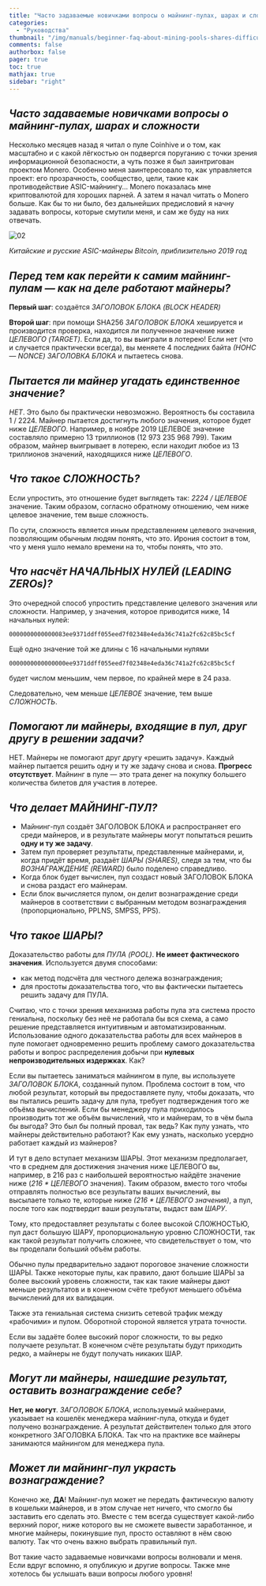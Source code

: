 ```yaml
---
title: "Часто задаваемые новичками вопросы о майнинг-пулах, шарах и сложности"
categories:
  - "Руководства"
thumbnail: "/img/manuals/beginner-faq-about-mining-pools-shares-difficulty/01.jpeg"
comments: false
authorbox: false
pager: true
toc: true
mathjax: true
sidebar: "right"
---
```


## _Часто задаваемые новичками вопросы о майнинг-пулах, шарах и сложности_

Несколько месяцев назад я читал о пуле Coinhive и о том, как масштабно и с какой лёгкостью он подвергся поруганию с точки зрения информационной безопасности, а чуть позже я был заинтригован проектом Monero. Особенно меня заинтересовало то, как управляется проект: его прозрачность, сообщество, цели, такие как противодействие ASIC-майнингу... Monero показалась мне криптовалютой для хороших парней. А затем я начал читать о Monero больше. Как бы то ни было, без дальнейших предисловий я начну задавать вопросы, которые смутили меня, и сам же буду на них отвечать.

![02](/img/manuals/beginner-faq-about-mining-pools-shares-difficulty/02.jpeg)

_Китайские и русские ASIC-майнеры Bitcoin, приблизительно 2019 год​_

## _Перед тем как перейти к самим майнинг-пулам — как на деле работают майнеры?_

**Первый шаг**: создаётся _ЗАГОЛОВОК БЛОКА (BLOCK HEADER)_

**Второй шаг**: при помощи SHA256 _ЗАГОЛОВОК БЛОКА_ хешируется и производится проверка, находится ли полученное значение ниже _ЦЕЛЕВОГО (TARGET)_. Если да, то вы выиграли в лотерею! Если нет (что и случается практически всегда), вы меняете 4 последних байта _(НОНС — NONCE) ЗАГОЛОВКА БЛОКА_ и пытаетесь снова.

## _Пытается ли майнер угадать единственное значение?_

_НЕТ_. Это было бы практически невозможно. Вероятность бы составила 1 / 2224. Майнер пытается достигнуть любого значения, которое будет ниже _ЦЕЛЕВОГО_. Например, в ноябре 2019 ЦЕЛЕВОЕ значение составляло примерно 13 триллионов (12 973 235 968 799). Таким образом, майнер выигрывает в лотерею, если находит любое из 13 триллионов значений, находящихся ниже _ЦЕЛЕВОГО_.

## _Что такое СЛОЖНОСТЬ?_

Если упростить, это отношение будет выглядеть так: _2224 / ЦЕЛЕВОЕ_ значение. Таким образом, согласно обратному отношению, чем ниже целевое значение, тем выше сложность.

По сути, сложность является иным представлением целевого значения, позволяющим обычным людям понять, что это. Ирония состоит в том, что у меня ушло немало времени на то, чтобы понять, что это.

## _Что насчёт НАЧАЛЬНЫХ НУЛЕЙ (LEADING ZEROs)?_

Это очередной способ упростить представление целевого значения или сложности. Например, у значения, которое приводится ниже, 14 начальных нулей:
```
0000000000000083ee9371ddff055eed7f02348e4eda36c741a2fc62c85bc5cf
```

Ещё одно значение той же длины с 16 начальными нулями
```
0000000000000000ee9371ddff055eed7f02348e4eda36c741a2fc62c85bc5cf
```

будет числом меньшим, чем первое, по крайней мере в 24 раза.

Следовательно, чем меньше _ЦЕЛЕВОЕ_ значение, тем выше _СЛОЖНОСТЬ_.

## _Помогают ли майнеры, входящие в пул, друг другу в решении задачи?_

НЕТ. Майнеры не помогают друг другу «решить задачу». Каждый майнер пытается решить одну и ту же задачу снова и снова. **Прогресс отсутствует**. Майнинг в пуле — это трата денег на покупку большего количества билетов для участия в лотерее.

## _Что делает МАЙНИНГ-ПУЛ?_

- Майнинг-пул создаёт ЗАГОЛОВОК БЛОКА и распространяет его среди майнеров, и в результате майнеры могут попытаться решить **одну и ту же задачу**.
- Затем пул проверяет результаты, представленные майнерами, и, когда придёт время, раздаёт _ШАРЫ (SHARES)_, следя за тем, что бы _ВОЗНАГРАЖДЕНИЕ (REWARD)_ было поделено справедливо.
- Когда блок будет вычислен, пул создаст новый ЗАГОЛОВОК БЛОКА и снова раздаст его майнерам.
- Если блок вычисляется пулом, он делит вознаграждение среди майнеров в соответствии с выбранным методом вознаграждения (пропорционально, PPLNS, SMPSS, PPS).

## _Что такое ШАРЫ?_

Доказательство работы для _ПУЛА (POOL)_. **Не имеет фактического значения**. Используется двумя способами:
- как метод подсчёта для честного дележа вознаграждения;
- для простоты доказательства того, что вы фактически пытаетесь решить задачу для ПУЛА.

Считаю, что с точки зрения механизма работы пула эта система просто гениальна, поскольку без неё не работала бы вся схема, а само решение представляется интуитивным и автоматизированным. Использование одного доказательства работы для всех майнеров в пуле помогает одновременно решить проблему самого доказательства работы и вопрос распределения добычи при **нулевых непроизводительных издержках**. Как?

Если вы пытаетесь заниматься майнингом в пуле, вы используете _ЗАГОЛОВОК БЛОКА_, созданный пулом. Проблема состоит в том, что любой результат, который вы предоставляете пулу, чтобы доказать, что вы пытались решить задачу для пула, требует подтверждения того же объёма вычислений. Если бы менеджеру пула приходилось производить тот же объём вычислений, что и майнерам, то в чём была бы выгода? Это был бы полный провал, так ведь? Как пулу узнать, что майнеры действительно работают? Как ему узнать, насколько усердно работает каждый из майнеров?

И тут в дело вступает механизм ШАРЫ. Этот механизм предполагает, что в среднем для достижения значения ниже ЦЕЛЕВОГО вы, например, в 216 раз с наибольшей вероятностью найдёте значение ниже (_216 * ЦЕЛЕВОГО_ значения). Таким образом, вместо того чтобы отправлять полностью все результаты ваших вычислений, вы высылаете только те, которые ниже _(216 * ЦЕЛЕВОГО значения)_, а пул, после того как подтвердит ваши результаты, выдаст вам _ШАРУ_.

Тому, кто предоставляет результаты с более высокой СЛОЖНОСТЬЮ, пул даст большую ШАРУ, пропорциональную уровню СЛОЖНОСТИ, так как такой результат получить сложнее, что свидетельствует о том, что вы проделали больший объём работы.

Обычно пулы предварительно задают пороговое значение сложности ШАРЫ. Также некоторые пулы, как правило, дают большие ШАРЫ за более высокий уровень сложности, так как такие майнеры дают меньше результатов и в конечном счёте требуют меньшего объёма вычислений для их валидации.

Также эта гениальная система снизить сетевой трафик между «рабочими» и пулом. Оборотной стороной является утрата точности.

Если вы задаёте более высокий порог сложности, то вы редко получаете результат. В конечном счёте результаты будут приходить редко, а майнеры не будут получать никаких ШАР.

## _Могут ли майнеры, нашедшие результат, оставить вознаграждение себе?_

**Нет, не могут**. _ЗАГОЛОВОК БЛОКА_, используемый майнерами, указывает на кошелёк менеджера майнинг-пула, откуда и будет получено вознаграждение. А результат действителен только для этого конкретного ЗАГОЛОВКА БЛОКА. Так что на практике все майнеры занимаются майнингом для менеджера пула.

## _Может ли майнинг-пул украсть вознаграждение?_

Конечно же, **ДА**! Майнинг-пул может не передать фактическую валюту в кошельки майнеров, и в этом случае нет ничего, что смогло бы заставить его сделать это. Вместе с тем всегда существует какой-либо верхний порог, ниже которого вы не сможете вывести заработанное, и многие майнеры, покинувшие пул, просто оставляют в нём свою валюту. Так что очень важно выбрать правильный пул.

Вот такие часто задаваемые новичками вопросы волновали и меня. Если вдруг вспомню, я опубликую и другие вопросы. Также мне хотелось бы услышать ваши вопросы любого уровня!
